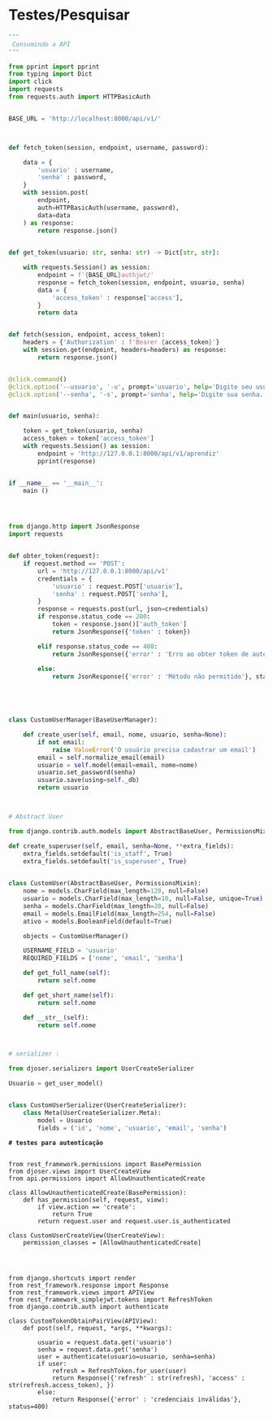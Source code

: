 # Testes/Pesquisar

```python
"""
 Consumindo a API
"""

from pprint import pprint
from typing import Dict
import click
import requests
from requests.auth import HTTPBasicAuth


BASE_URL = 'http://localhost:8000/api/v1/'



def fetch_token(session, endpoint, username, password):

    data = {
        'usuario' : username,
        'senha' : password,
    }
    with session.post(
        endpoint,
        auth=HTTPBasicAuth(username, password),
        data=data
    ) as response:
        return response.json()

        
def get_token(usuario: str, senha: str) -> Dict[str, str]:

    with requests.Session() as session:
        endpoint = f'{BASE_URL}authjwt/'
        response = fetch_token(session, endpoint, usuario, senha)
        data = {
            'access_token' : response['access'],
        }
        return data


def fetch(session, endpoint, access_token):
    headers = {'Authorization' : f'Bearer {access_token}'}
    with session.get(endpoint, headers=headers) as response:
        return response.json()


@click.command()
@click.option('--usuario', '-u', prompt='usuario', help='Digite seu usuario.')
@click.option('--senha', '-s', prompt='senha', help='Digite sua senha.')


def main(usuario, senha):

    token = get_token(usuario, senha)
    access_token = token['access_token']
    with requests.Session() as session:
        endpoint = 'http://127.0.0.1:8000/api/v1/aprendiz'
        pprint(response)


if __name__ == '__main__':
    main ()




from django.http import JsonResponse
import requests 


def obter_token(request):
    if request.method == 'POST':
        url = 'http://127.0.0.1:8000/api/v1'
        credentials = {
            'usuario' : request.POST['usuario'],
            'senha' : request.POST['senha'],
        }
        response = requests.post(url, json=credentials)
        if response.status_code == 200:
            token = response.json()['auth_token']
            return JsonResponse({'token' : token})

        elif response.status_code == 400:
            return JsonResponse({'error' : 'Erro ao obter token de autenticação'})
            
        else:
            return JsonResponse({'error' : 'Método não permitido'}, status=405)





class CustomUserManager(BaseUserManager):

    def create_user(self, email, nome, usuario, senha=None):
        if not email:
            raise ValueError('O usuário precisa cadastrar um email')
        email = self.normalize_email(email)
        usuario = self.model(email=email, nome=nome)
        usuario.set_password(senha)
        usuario.save(using=self._db)
        return usuario



# Abstract User

from django.contrib.auth.models import AbstractBaseUser, PermissionsMixin, BaseUserManager

def create_superuser(self, email, senha=None, **extra_fields):
    extra_fields.setdefault('is_staff', True)
    extra_fields.setdefault('is_superuser', True)
        

class CustomUser(AbstractBaseUser, PermissionsMixin):
    nome = models.CharField(max_length=120, null=False)
    usuario = models.CharField(max_length=10, null=False, unique=True)
    senha = models.CharField(max_length=20, null=False)
    email = models.EmailField(max_length=254, null=False)
    ativo = models.BooleanField(default=True)

    objects = CustomUserManager()

    USERNAME_FIELD = 'usuario'
    REQUIRED_FIELDS = ['nome', 'email', 'senha']

    def get_full_name(self):
        return self.nome

    def get_short_name(self):
        return self.nome

    def __str__(self):
        return self.nome



# serializer :

from djoser.serializers import UserCreateSerializer

Usuario = get_user_model()


class CustomUserSerializer(UserCreateSerializer):
    class Meta(UserCreateSerializer.Meta):
        model = Usuario
        fields = ('id', 'nome', 'usuario', 'email', 'senha')
```







<pre class="language-python"><code class="lang-python"><strong># testes para autenticação
</strong>

from rest_framework.permissions import BasePermission
from djoser.views import UserCreateView
from api.permissions import AllowUnauthenticatedCreate

class AllowUnauthenticatedCreate(BasePermission):
    def has_permission(self, request, view):
        if view.action == 'create':
            return True
        return request.user and request.user.is_authenticated

class CustomUserCreateView(UserCreateView):
    permission_classes = [AllowUnauthenticatedCreate]




from django.shortcuts import render
from rest_framework.response import Response
from rest_framework.views import APIView
from rest_framework_simplejwt.tokens import RefreshToken
from django.contrib.auth import authenticate

class CustomTokenObtainPairView(APIView):
    def post(self, request, *args, **kwargs):

        usuario = request.data.get('usuario')
        senha = request.data.get('senha')
        user = authenticate(usuario=usuario, senha=senha)
        if user:
            refresh = RefreshToken.for_user(user)
            return Response({'refresh' : str(refresh), 'access' : str(refresh.access_token), })
        else:
            return Response({'error' : 'credenciais inválidas'}, status=400)

</code></pre>
